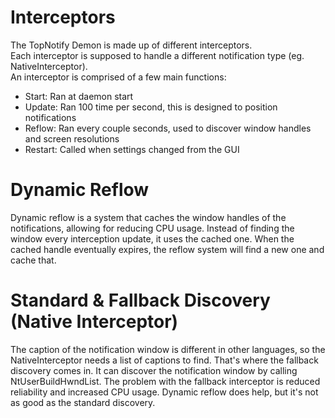 # Interceptors

The TopNotify Demon is made up of different interceptors.  
Each interceptor is supposed to handle a different notification type (eg. NativeInterceptor).  
An interceptor is comprised of a few main functions:  

- Start: Ran at daemon start
- Update: Ran 100 time per second, this is designed to position notifications
- Reflow: Ran every couple seconds, used to discover window handles and screen resolutions
- Restart: Called when settings changed from the GUI

# Dynamic Reflow

Dynamic reflow is a system that caches the window handles of the notifications, allowing for reducing CPU usage.
Instead of finding the window every interception update, it uses the cached one. 
When the cached handle eventually expires, the reflow system will find a new one and cache that.

# Standard & Fallback Discovery (Native Interceptor)

The caption of the notification window is different in other languages, so the NativeInterceptor needs a list of captions to find.
That's where the fallback discovery comes in. It can discover the notification window by calling NtUserBuildHwndList.
The problem with the fallback interceptor is reduced reliability and increased CPU usage. Dynamic reflow does help, but it's not as good as the standard discovery.
